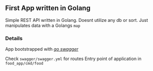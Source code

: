 ## First App written in Golang
Simple REST API written in Golang.
Doesnt utilize any db or sort. Just manipulates data with a Golangs `map`

### Details
App bootstrapped with [*go swagger*](https://goswagger.io/)

Check `swagger/swagger.yml` for routes
Entry point of application in `food_app/cmd/food`